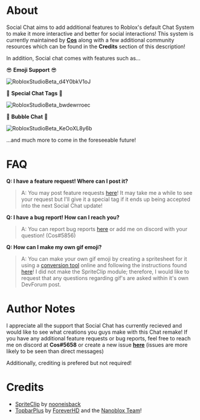 # About

Social Chat aims to add additional features to Roblox's default Chat System to make it more interactive and better for social interactions! This system is currently maintained by [**Cos**](https://twitter.com/CosRBX) along with a few additional community resources which can be found in the **Credits** section of this description!

In addition, Social chat comes with features such as...

😎 **Emoji Support** 😎

![RobloxStudioBeta_d4Y0bkV1oJ](https://user-images.githubusercontent.com/52884117/184375698-2133a73d-8055-465e-bc07-6222bbf4c901.gif)

👀 **Special Chat Tags** 👀

![RobloxStudioBeta_bwdewrroec](https://user-images.githubusercontent.com/52884117/184376085-92786c1c-8095-491d-8a46-1b77d5fa2914.gif)

💬 **Bubble Chat** 💬

![RobloxStudioBeta_KeOoXL8y6b](https://user-images.githubusercontent.com/52884117/184377358-6acb3b81-3d87-47ee-a32d-9bbca08e4d3f.gif)


...and much more to come in the foreseeable future!

# FAQ

**Q: I have a feature request! Where can I post it?**
> A: You may post feature requests [here](https://github.com/Cosmental/Social-Chat/issues/new)! It may take me a while to see your request but I'll give it a special tag if it ends up being accepted into the next Social Chat update!

**Q: I have a bug report! How can I reach you?**
> A: You can report bug reports [here](https://github.com/Cosmental/Social-Chat/issues) or add me on discord with your question! (Cos#5856)

**Q: How can I make my own gif emoji?**
> A: You can make your own gif emoji by creating a spritesheet for it using a [conversion tool](https://ezgif.com/gif-to-sprite) online and following the instructions found [here](https://devforum.roblox.com/t/spriteclip-sprite-sheet-animation-module/294195)! I did not make the SpriteClip module; therefore, I would like to request that any questions regarding gif's are asked within it's own DevForum post.

# Author Notes

I appreciate all the support that Social Chat has currently recieved and would like to see what creations you guys make with this Chat remake! If you have any additional feature requests or bug reports, feel free to reach me on discord at **Cos#5658** or create a new issue [**here**](https://github.com/Cosmental/Social-Chat/issues/new) (issues are more likely to be seen than direct messages)

Additionally, crediting is prefered but not required!

# Credits

- [SpriteClip](https://devforum.roblox.com/t/spriteclip-sprite-sheet-animation-module/294195) by [nooneisback](https://www.roblox.com/users/24361425/profile)
- [TopbarPlus](https://devforum.roblox.com/t/topbarplus-v276-construct-intuitive-topbar-icons-customise-them-with-themes-dropdowns-captions-labels-and-much-more/1017485) by [ForeverHD](https://devforum.roblox.com/u/ForeverHD) and the [Nanoblox Team](https://www.roblox.com/groups/8141947/Nanoblox#!/about)!
